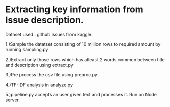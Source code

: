 # Extracting key information from Issue description.

Dataset used : github issues from kaggle.

1.)Sample the datatset consisting of 10 million rows to required amount by running sampling.py

2.)Extract only those rows which has atleast 2 words common between title and description using extract.py

3.)Pre process the csv file using preproc.py

4.)TF-IDF analysis in analyze.py

5.)pipeline.py accepts an user given text and processes it. Run on Node server.


